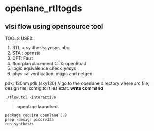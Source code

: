 # openlane_rtltogds
## vlsi flow using opensource tool
TOOLS USED: 
  1. RTL + synthesis: yosys, abc
  2. STA : opensta
  3. DFT: Fault
  4. floorplan placement CTS: openRoad
  5. logic equivalence check: yosys 
  6. physical verification: magic and netgen

pdk: 130nm pdk (sky130)
// go to the openlane directory where src file, design file, config.tcl files exist.
**write command**
```
./flow.tcl -interactive
```
>__openlane launched.__
```
package require openlane 0.9
prep -design picorv32a
run_synthesis
```
